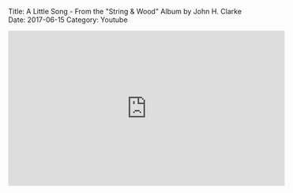 Title: A Little Song - From the "String & Wood" Album by John H. Clarke
Date: 2017-06-15
Category: Youtube

<iframe width="560" height="315" src="https://www.youtube.com/embed/k_eSdG5AQjk" title="YouTube video player" frameborder="0" allow="accelerometer; autoplay; clipboard-write; encrypted-media; gyroscope; picture-in-picture" allowfullscreen></iframe>

